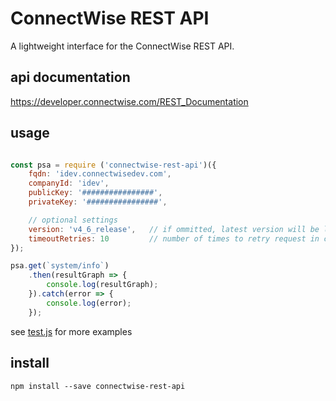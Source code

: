 ConnectWise REST API
====================

A lightweight interface for the ConnectWise REST API.

api documentation
-----------------
https://developer.connectwise.com/REST_Documentation

usage
-----
```JavaScript

const psa = require ('connectwise-rest-api')({
	fqdn: 'idev.connectwisedev.com',
	companyId: 'idev',
	publicKey: '################',
	privateKey: '################',

	// optional settings
	version: 'v4_6_release',   // if ommitted, latest version will be looked up
	timeoutRetries: 10         // number of times to retry request in case of timeout error
});

psa.get(`system/info`)
	.then(resultGraph => {
		console.log(resultGraph);
	}).catch(error => {
		console.log(error);
	});
```

see [test.js](./test.js) for more examples

install
-------
```
npm install --save connectwise-rest-api
```
